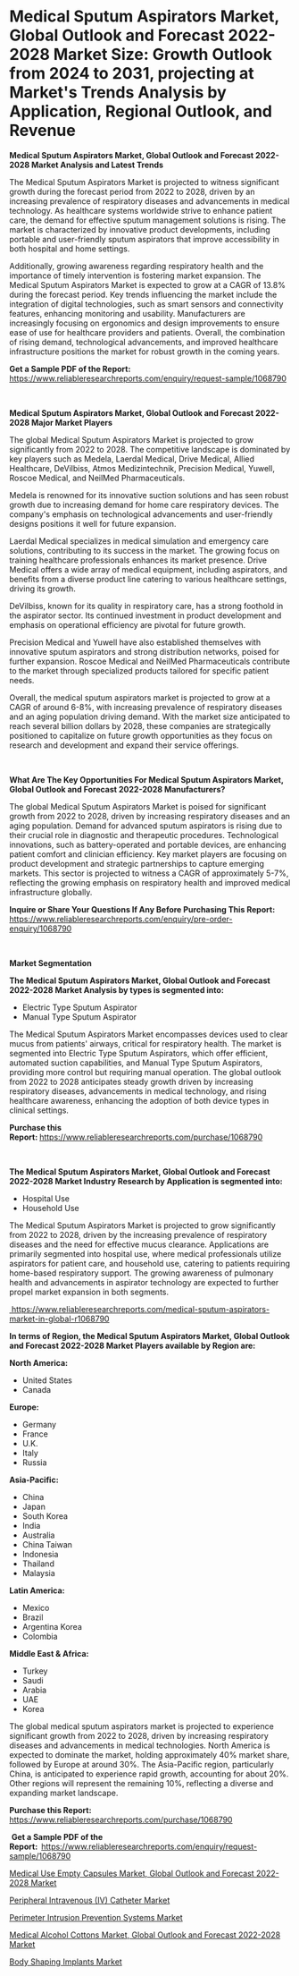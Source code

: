 <p><h1>Medical Sputum Aspirators Market, Global Outlook and Forecast 2022-2028 Market Size: Growth Outlook from 2024 to 2031, projecting at Market's Trends Analysis by Application, Regional Outlook, and Revenue</h1></p><p><strong>Medical Sputum Aspirators Market, Global Outlook and Forecast 2022-2028 Market Analysis and Latest Trends</strong></p>
<p><p>The Medical Sputum Aspirators Market is projected to witness significant growth during the forecast period from 2022 to 2028, driven by an increasing prevalence of respiratory diseases and advancements in medical technology. As healthcare systems worldwide strive to enhance patient care, the demand for effective sputum management solutions is rising. The market is characterized by innovative product developments, including portable and user-friendly sputum aspirators that improve accessibility in both hospital and home settings.</p><p>Additionally, growing awareness regarding respiratory health and the importance of timely intervention is fostering market expansion. The Medical Sputum Aspirators Market is expected to grow at a CAGR of 13.8% during the forecast period. Key trends influencing the market include the integration of digital technologies, such as smart sensors and connectivity features, enhancing monitoring and usability. Manufacturers are increasingly focusing on ergonomics and design improvements to ensure ease of use for healthcare providers and patients. Overall, the combination of rising demand, technological advancements, and improved healthcare infrastructure positions the market for robust growth in the coming years.</p></p>
<p><strong>Get a Sample PDF of the Report:&nbsp;</strong> <a href="https://www.reliableresearchreports.com/enquiry/request-sample/1068790">https://www.reliableresearchreports.com/enquiry/request-sample/1068790</a></p>
<p>&nbsp;</p>
<p><strong>Medical Sputum Aspirators Market, Global Outlook and Forecast 2022-2028 Major Market Players</strong></p>
<p><p>The global Medical Sputum Aspirators Market is projected to grow significantly from 2022 to 2028. The competitive landscape is dominated by key players such as Medela, Laerdal Medical, Drive Medical, Allied Healthcare, DeVilbiss, Atmos Medizintechnik, Precision Medical, Yuwell, Roscoe Medical, and NeilMed Pharmaceuticals. </p><p>Medela is renowned for its innovative suction solutions and has seen robust growth due to increasing demand for home care respiratory devices. The company's emphasis on technological advancements and user-friendly designs positions it well for future expansion.</p><p>Laerdal Medical specializes in medical simulation and emergency care solutions, contributing to its success in the market. The growing focus on training healthcare professionals enhances its market presence. Drive Medical offers a wide array of medical equipment, including aspirators, and benefits from a diverse product line catering to various healthcare settings, driving its growth.</p><p>DeVilbiss, known for its quality in respiratory care, has a strong foothold in the aspirator sector. Its continued investment in product development and emphasis on operational efficiency are pivotal for future growth.</p><p>Precision Medical and Yuwell have also established themselves with innovative sputum aspirators and strong distribution networks, poised for further expansion. Roscoe Medical and NeilMed Pharmaceuticals contribute to the market through specialized products tailored for specific patient needs.</p><p>Overall, the medical sputum aspirators market is projected to grow at a CAGR of around 6-8%, with increasing prevalence of respiratory diseases and an aging population driving demand. With the market size anticipated to reach several billion dollars by 2028, these companies are strategically positioned to capitalize on future growth opportunities as they focus on research and development and expand their service offerings.</p></p>
<p>&nbsp;</p>
<p><strong>What Are The Key Opportunities For Medical Sputum Aspirators Market, Global Outlook and Forecast 2022-2028 Manufacturers?</strong></p>
<p><p>The global Medical Sputum Aspirators Market is poised for significant growth from 2022 to 2028, driven by increasing respiratory diseases and an aging population. Demand for advanced sputum aspirators is rising due to their crucial role in diagnostic and therapeutic procedures. Technological innovations, such as battery-operated and portable devices, are enhancing patient comfort and clinician efficiency. Key market players are focusing on product development and strategic partnerships to capture emerging markets. This sector is projected to witness a CAGR of approximately 5-7%, reflecting the growing emphasis on respiratory health and improved medical infrastructure globally.</p></p>
<p><strong>Inquire or Share Your Questions If Any Before Purchasing This Report:</strong> <a href="https://www.reliableresearchreports.com/enquiry/pre-order-enquiry/1068790">https://www.reliableresearchreports.com/enquiry/pre-order-enquiry/1068790</a></p>
<p>&nbsp;</p>
<p><strong>Market Segmentation</strong></p>
<p><strong>The Medical Sputum Aspirators Market, Global Outlook and Forecast 2022-2028 Market Analysis by types is segmented into:</strong></p>
<p><ul><li>Electric Type Sputum Aspirator</li><li>Manual Type Sputum Aspirator</li></ul></p>
<p><p>The Medical Sputum Aspirators Market encompasses devices used to clear mucus from patients' airways, critical for respiratory health. The market is segmented into Electric Type Sputum Aspirators, which offer efficient, automated suction capabilities, and Manual Type Sputum Aspirators, providing more control but requiring manual operation. The global outlook from 2022 to 2028 anticipates steady growth driven by increasing respiratory diseases, advancements in medical technology, and rising healthcare awareness, enhancing the adoption of both device types in clinical settings.</p></p>
<p><strong>Purchase this Report:&nbsp;</strong><a href="https://www.reliableresearchreports.com/purchase/1068790">https://www.reliableresearchreports.com/purchase/1068790</a></p>
<p>&nbsp;</p>
<p><strong>The Medical Sputum Aspirators Market, Global Outlook and Forecast 2022-2028 Market Industry Research by Application is segmented into:</strong></p>
<p><ul><li>Hospital Use</li><li>Household Use</li></ul></p>
<p><p>The Medical Sputum Aspirators Market is projected to grow significantly from 2022 to 2028, driven by the increasing prevalence of respiratory diseases and the need for effective mucus clearance. Applications are primarily segmented into hospital use, where medical professionals utilize aspirators for patient care, and household use, catering to patients requiring home-based respiratory support. The growing awareness of pulmonary health and advancements in aspirator technology are expected to further propel market expansion in both segments.</p></p>
<p><a href="https://www.reliableresearchreports.com/medical-sputum-aspirators-market-in-global-r1068790">&nbsp;https://www.reliableresearchreports.com/medical-sputum-aspirators-market-in-global-r1068790</a></p>
<p><strong>In terms of Region, the Medical Sputum Aspirators Market, Global Outlook and Forecast 2022-2028 Market Players available by Region are:</strong></p>
<p>
    <p> <strong> North America: </strong>
        <ul>
            <li>United States</li>
            <li>Canada</li>
        </ul>
        </p> 
    <p> <strong> Europe: </strong>
        <ul>
            <li>Germany</li>
            <li>France</li>
            <li>U.K.</li>
            <li>Italy</li>
            <li>Russia</li>
        </ul>
        </p> 
    <p> <strong> Asia-Pacific: </strong>
        <ul>
            <li>China</li>
            <li>Japan</li>
            <li>South Korea</li>
            <li>India</li>
            <li>Australia</li>
            <li>China Taiwan</li>
            <li>Indonesia</li>
            <li>Thailand</li>
            <li>Malaysia</li>
        </ul>
        </p> 
    <p> <strong> Latin America: </strong>
        <ul>
            <li>Mexico</li>
            <li>Brazil</li>
            <li>Argentina Korea</li>
            <li>Colombia</li>
        </ul>
        </p> 
    <p> <strong> Middle East & Africa: </strong>
        <ul>
            <li>Turkey</li>
            <li>Saudi</li>
            <li>Arabia</li>
            <li>UAE</li>
            <li>Korea</li>
        </ul>
    </p>
    </p>
<p><p>The global medical sputum aspirators market is projected to experience significant growth from 2022 to 2028, driven by increasing respiratory diseases and advancements in medical technologies. North America is expected to dominate the market, holding approximately 40% market share, followed by Europe at around 30%. The Asia-Pacific region, particularly China, is anticipated to experience rapid growth, accounting for about 20%. Other regions will represent the remaining 10%, reflecting a diverse and expanding market landscape.</p></p>
<p><strong>Purchase this Report: </strong><a href="https://www.reliableresearchreports.com/purchase/1068790">https://www.reliableresearchreports.com/purchase/1068790</a></p>
<p>&nbsp;<strong>Get a Sample PDF of the Report:&nbsp;&nbsp;</strong><a href="https://www.reliableresearchreports.com/enquiry/request-sample/1068790">https://www.reliableresearchreports.com/enquiry/request-sample/1068790</a></p>
<p><strong></strong></p>
<p><p><a href="https://github.com/ashepherd82/Market-Research-Report-List-6/blob/main/medical-use-empty-capsules-market-global-outlook-and-forecast-2022-2028-market.md">Medical Use Empty Capsules Market, Global Outlook and Forecast 2022-2028 Market</a></p><p><a href="https://issuu.com/reportprime-2/docs/peripheral-intravenous-iv-catheter-_cf4a76b850d07b">Peripheral Intravenous (IV) Catheter Market</a></p><p><a href="https://issuu.com/reportprime-2/docs/perimeter-intrusion-prevention-syst_eb4c2d7b782692">Perimeter Intrusion Prevention Systems Market</a></p><p><a href="https://github.com/irfadac/Market-Research-Report-List-4/blob/main/medical-alcohol-cottons-market-global-outlook-and-forecast-2022-2028-market.md">Medical Alcohol Cottons Market, Global Outlook and Forecast 2022-2028 Market</a></p><p><a href="https://medium.com/@belaayi865/body-shaping-implants-market-size-growth-and-industry-analysis-by-market-segmentation-and-9cf004d3a41f">Body Shaping Implants Market</a></p></p>